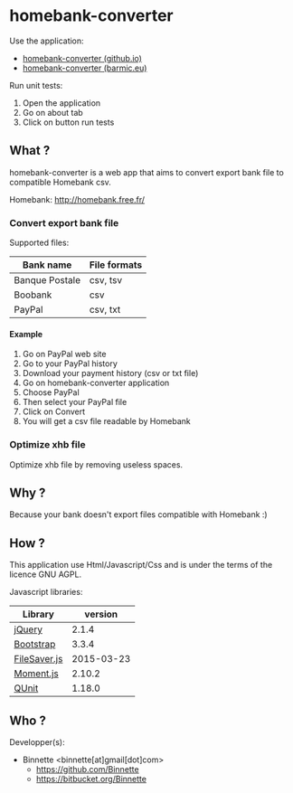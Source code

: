 # homebank-converter #
Use the application:

* [homebank-converter (github.io)](http://binnette.github.io/homebank-converter/)
* [homebank-converter (barmic.eu)](https://hbc.barmic.eu/)

Run unit tests:

1. Open the application
2. Go on about tab
3. Click on button run tests

## What ? ##
homebank-converter is a web app that aims to convert export bank file to compatible Homebank csv.

Homebank: http://homebank.free.fr/

### Convert export bank file ###
Supported files:

| Bank name         | File formats |
| ----------------- | ------------ |
| Banque Postale    | csv, tsv     |
| Boobank           | csv          |
| PayPal            | csv, txt     |

#### Example ####
1. Go on PayPal web site
2. Go to your PayPal history
3. Download your payment history (csv or txt file)
4. Go on homebank-converter application
5. Choose PayPal
6. Then select your PayPal file
7. Click on Convert
8. You will get a csv file readable by Homebank

### Optimize xhb file ###
Optimize xhb file by removing useless spaces.

## Why ? ##
Because your bank doesn't export files compatible with Homebank :)

## How ? ##
This application use Html/Javascript/Css and is under the terms of the licence GNU AGPL.

Javascript libraries:

| Library                                                  | version    |
| -------------------------------------------------------- | ---------- |
| [jQuery](https://jquery.com/)                            | 2.1.4      |
| [Bootstrap](http://getbootstrap.com/)                    | 3.3.4      |
| [FileSaver.js](https://github.com/eligrey/FileSaver.js/) | 2015-03-23 |
| [Moment.js](http://momentjs.com/)                        | 2.10.2     |
| [QUnit](http://qunitjs.com/)                             | 1.18.0     |

## Who ? ##
Developper(s):

* Binnette <binnette[at]gmail[dot]com>
  * https://github.com/Binnette
  * https://bitbucket.org/Binnette
